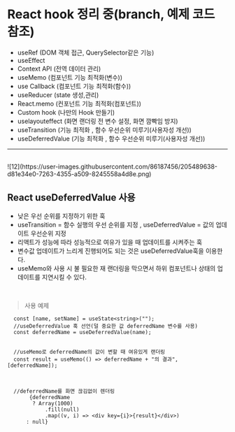 # React hook 정리 중(branch, 예제 코드 참조)

- useRef (DOM 객체 접근, QuerySelector같은 기능)</br>
- useEffect
- Context API (전역 데이터 관리)
- useMemo (컴포넌트 기능 최적화(변수))
- use Callback (컴포넌트 기능 최적화(함수))
- useReducer (state 생성,관리)
- React.memo (컨포넌트 기능 최적화(컴포넌트))
- Custom hook (나만의 Hook 만들기)
- uselayouteffect (화면 랜더링 전 변수 설정, 화면 깜빡임 방지)
- useTransition (기능 최적화 , 함수 우선순위 미루기(사용자성 개선))
- useDeferredValue (기능 최적화 , 함수 우선순위 미루기(사용자성 개선))

---
<br />
![12](https://user-images.githubusercontent.com/86187456/205489638-d81e34e0-7263-4355-a509-8245558a4d8e.png)
<br />

## React useDeferredValue 사용

- 낮은 우선 순위를 지정하기 위한 훅
- useTransition = 함수 실행의 우선 순위를 지정 , useDeferredValue = 값의 업데이트 우선순위 지정
- 리액트가 성능에 따라 성능적으로 여유가 있을 때 업데이트를 시켜주는 훅
- 변수값 업데이트가 느리게 진행되어도 되는 것은 useDeferredValue훅을 이용한다.
- useMemo와 사용 시 불 필요한 재 랜더링을 막으면서 하위 컴포넌트나 상태의 업데이트를 지연시킬 수 있다.
  <br />

<br />

> 사용 예제

```
  const [name, setName] = useState<string>("");
  //useDeferredValue 훅 선언(덜 중요한 값 deferredName 변수를 사용)
  const deferredName = useDeferredValue(name);


  //useMemo로 deferredName의 값이 변할 때 여유있게 랜더링
  const result = useMemo(() => deferredName + "의 결과", [deferredName]);



  //deferredName를 화면 끊김없이 렌더링
       {deferredName
        ? Array(1000)
            .fill(null)
            .map((v, i) => <div key={i}>{result}</div>)
      : null}
```

